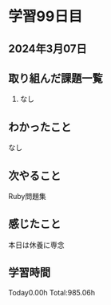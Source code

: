 # 学習99日目
## 2024年3月07日
## 取り組んだ課題一覧
1. なし
## わかったこと
なし
## 次やること
Ruby問題集
## 感じたこと
本日は休養に専念
## 学習時間
 Today0.00h
 Total:985.06h
